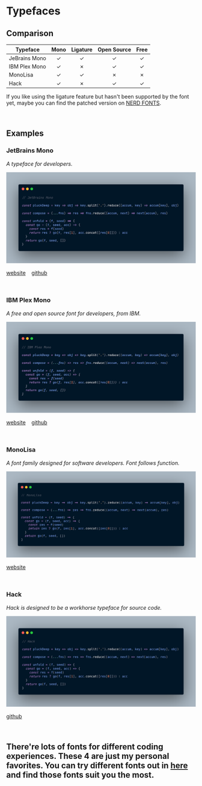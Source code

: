 # Typefaces

## __Comparison__

| Typeface      | Mono | Ligature | Open Source | Free |
| ------------- | :--: | :------: | :---------: | :--: |
| JeBrains Mono |  ✓   |    ✓     |      ✓      |  ✓   |
| IBM Plex Mono |  ✓   |    ✗     |      ✓      |  ✓   |
| MonoLisa      |  ✓   |    ✓     |      ✗      |  ✗   |
| Hack          |  ✓   |    ✗     |      ✓      |  ✓   |

If you like using the ligature feature but hasn't been supported by the font yet, maybe you can find the patched version on [NERD FONTS](https://www.nerdfonts.com/).

<br>

## __Examples__

### **JetBrains Mono**

_A typeface for developers._

![](./assets/images/JetBrainsMono.png)

[website](https://www.jetbrains.com/) &nbsp; &nbsp;[github](https://github.com/JetBrains/JetBrainsMono)

<br>

### **IBM Plex Mono**

_A free and open source font for developers, from IBM._

![](./assets/images/IBMPlexMono.png)

[website](https://www.ibm.com/plex/) &nbsp; &nbsp;[github](https://github.com/IBM/plex)

<br>

### **MonoLisa**

_A font family designed for software developers. Font follows function._

![](./assets/images/MonoLisa.png)

[website](https://monolisa.dev/)

<br>

### **Hack**

_Hack is designed to be a workhorse typeface for source code._

![](./assets/images/Hack.png)

[github](https://github.com/source-foundry/Hack)

<br>

There're lots of fonts for different coding experiences. These 4 are just my personal favorites. You can try different fonts out in [here](https://www.programmingfonts.org/) and find those fonts suit you the most.
---
